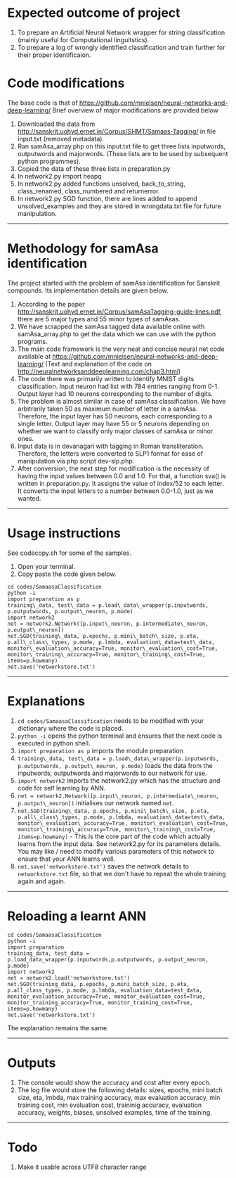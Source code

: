# Expected outcome of project

1. To prepare an Artificial Neural Network wrapper for string classification (mainly useful for Computational linguitstics).
2. To prepare a log of wrongly identified classification and train further for their proper identificaion.


# Code modifications

The base code is that of https://github.com/mnielsen/neural-networks-and-deep-learning/
Brief overview of major modifications are provided below

1. Downloaded the data from http://sanskrit.uohyd.ernet.in/Corpus/SHMT/Samaas-Tagging/ in file input.txt (removed metadata).
2. Ran samAsa\_array.php on this input.txt file to get three lists inputwords, outputwords and majorwords. (These lists are to be used by subsequent python programmes).
3. Copied the data of these three lists in preparation.py
4. In network2.py import heapq
7. In network2.py added functions unsolved, back\_to\_string, class\_renamed, class\_numbered and returnerror.
8. In network2.py SGD function, there are lines added to append unsolved\_examples and they are stored in wrongdata.txt file for future manipulation.

-----

# Methodology for samAsa identification

The project started with the problem of samAsa identification for Sanskrit compounds. Its implementation details are given below.

1. According to the paper http://sanskrit.uohyd.ernet.in/Corpus/samAsaTagging-guide-lines.pdf, there are 5 major types and 55 minor types of samAsas.
2. We have scrapped the samAsa tagged data available online with samAsa\_array.php to get the data which we can use with the python programs.
3. The main code framework is the very neat and concise neural net code available at https://github.com/mnielsen/neural-networks-and-deep-learning/ (Text and explanation of the code on http://neuralnetworksanddeeplearning.com/chap3.html)
4. The code there was primarily written to identify MNIST digits classification. Input neuron had list with 784 entries ranging from 0-1. Output layer had 10 neurons corresponding to the number of digits. 
5. The problem is almost similar in case of samAsa classification. We have arbitrarily taken 50 as maximum number of letter in a samAsa. Therefore, the input layer has 50 neurons, each corresponding to a single letter. Output layer may have 55 or 5 neurons depending on whether we want to classify only major classes of samAsa or minor ones.
6. Input data is in devanagari with tagging in Roman transliteration. Therefore, the letters were converted to SLP1 format for ease of manipulation via php script dev-slp.php.
7. After conversion, the next step for modification is the necessity of having the input values between 0.0 and 1.0. For that, a function sva() is written in preparation.py. It assigns the value of index/52 to each letter. It converts the input letters to a number between 0.0-1.0, just as we wanted.

-----

# Usage instructions

See codecopy.sh for some of the samples.

1. Open your terminal.
2. Copy paste the code given below.
```
cd codes/SamaasaClassification
python -i
import preparation as p
training\_data, test\_data = p.load\_data\_wrapper(p.inputwords, p.outputwords, p.output\_neuron, p.mode)
import network2
net = network2.Network([p.input\_neuron, p.intermediate\_neuron, p.output\_neuron])
net.SGD(training\_data, p.epochs, p.mini\_batch\_size, p.eta, p.all\_class\_types, p.mode, p.lmbda, evaluation\_data=test\_data, monitor\_evaluation\_accuracy=True, monitor\_evaluation\_cost=True, monitor\_training\_accuracy=True, monitor\_training\_cost=True, items=p.howmany)
net.save('networkstore.txt')
```

-----

# Explanations

1. `cd codes/SamaasaClassification` needs to be modified with your dictionary where the code is placed.
2. `python -i` opens the python terminal and ensures that the next code is executed in python shell.
3. `import preparation as p` imports the module preparation
4. `training\_data, test\_data = p.load\_data\_wrapper(p.inputwords, p.outputwords, p.output\_neuron, p.mode)` loads the data from the inputwords, outputwords and majorwords to our network for use.
5. `import network2` imports the network2.py which has the structure and code for self learning by ANN.
6. `net = network2.Network([p.input\_neuron, p.intermediate\_neuron, p.output\_neuron])` initialises our network named `net`.
7. `net.SGD(training\_data, p.epochs, p.mini\_batch\_size, p.eta, p.all\_class\_types, p.mode, p.lmbda, evaluation\_data=test\_data, monitor\_evaluation\_accuracy=True, monitor\_evaluation\_cost=True, monitor\_training\_accuracy=True, monitor\_training\_cost=True, items=p.howmany)` - This is the core part of the code which actually learns from the input data. See network2.py for its parameters details. You may like / need to modify various parameters of this network to ensure that your ANN learns well.
8. `net.save('networkstore.txt')` saves the network details to `networkstore.txt` file, so that we don't have to repeat the whole training again and again.

-----

# Reloading a learnt ANN

```
cd codes/SamaasaClassification
python -i
import preparation
training_data, test_data = p.load_data_wrapper(p.inputwords,p.outputwords, p.output_neuron, p.mode)
import network2
net = network2.load('networkstore.txt')
net.SGD(training_data, p.epochs, p.mini_batch_size, p.eta, p.all_class_types, p.mode, p.lmbda, evaluation_data=test_data, monitor_evaluation_accuracy=True, monitor_evaluation_cost=True, monitor_training_accuracy=True, monitor_training_cost=True, items=p.howmany)
net.save('networkstore.txt')
```

The explanation remains the same.

-----

# Outputs

1. The console would show the accuracy and cost after every epoch.
2. The log file would store the following details: sizes, epochs, mini batch size, eta, lmbda, max training accuracy, max evaluation accuracy, min training cost, min evaluation cost, traininig accuracy, evaluation accuracy, weights, biases, unsolved examples, time of the training.

-----

# Todo

1. Make it usable across UTF8 character range


